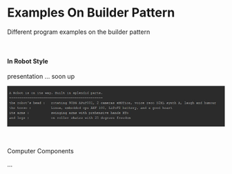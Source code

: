 # Examples On Builder Pattern

Different program examples on the builder pattern

<br>

#### In Robot Style

presentation ... soon up

![the index image](/images/arobotonway.jpg) 

<br>

Computer Components

...
